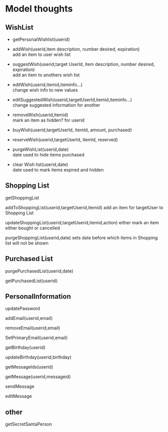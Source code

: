 # Model thoughts

## WishList
* getPersonalWishlist(userid)

* addWish(userid,item description, number desired, expiration)  
      add an item to user wish list
     
* suggestWish(userid,target UserId, item description, number desired, expiration)  
     add an item to anothers wish list
     
* editWish(userid,itemid,iteminfo...)  
     change wish info to new values
     
* editSuggestedWish(userid,targetUserId,itemid,iteminfo...)  
     change suggested information for another
     
* removeWish(userid,itemid)  
     mark an item as hidden? for userid
     
* buyWish(userid,targetUserId, itemId, amount, purchased)  

* reserveWish(userid,targetUserId, itemId, reserved)  

* purgeWishList(userid,date)  
     date used to hide items purchased
     
* clear Wish list(userid,date)  
     date used to mark items expired and hidden

## Shopping List
getShoppingList

addToShoppingList(userid,targetUserid,itemid)
     add an item for targetUser to Shopping List
     
updateShoppingList(userid,targetUserid,itemid,action)
     either mark an item either bought or cancelled
     
purgeShoppingList(userid,date)
     sets date before which items in Shopping list will not be shown

## Purchased List
purgePurchasedList(userid,date)

getPurchasedList(userid)

## PersonalInformation
updatePassword

addEmail(userid,email)

removeEmail(userid,email)

SetPrimaryEmail(userid,email)

getBirthday(userid)

updateBirthday(userid,birthday)

getMessageIds(userid)

getMessage(userid,messageid)

sendMessage

editMessage



## other
getSecretSantaPerson
